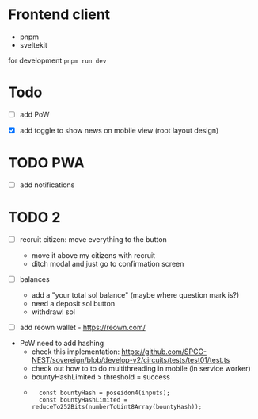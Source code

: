 # Frontend client

- pnpm
- sveltekit


for development
`pnpm run dev`


# Todo
- [ ] add PoW
- [x] add toggle to show news on mobile view (root layout design)



# TODO PWA
- [ ] add notifications

# TODO 2
- [ ] recruit citizen: move everything to the button
    - move it above my citizens with recruit
    - ditch modal and just go to confirmation screen
- [ ] balances
    - add a "your total sol balance" (maybe where question mark is?)
    - need a deposit sol button
    - withdrawl sol
- [ ] add reown wallet - https://reown.com/


- PoW need to add hashing
    - check this implementation: https://github.com/SPCG-NEST/sovereign/blob/develop-v2/circuits/tests/test01/test.ts
    - check out how to to do multithreading in mobile (in service worker)
    - bountyHashLimited > threshold = success
    - ```
        const bountyHash = poseidon4(inputs);
        const bountyHashLimited = reduceTo252Bits(numberToUint8Array(bountyHash));
        ```

    
